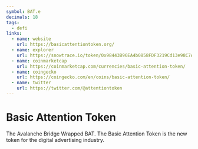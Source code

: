 ```yaml
---
symbol: BAT.e
decimals: 18
tags:
  - defi
links:
  - name: website
    url: https://basicattentiontoken.org/
  - name: explorer
    url: https://snowtrace.io/token/0x98443B96EA4b0858FDF3219Cd13e98C7A4690588
  - name: coinmarketcap
    url: https://coinmarketcap.com/currencies/basic-attention-token/
  - name: coingecko
    url: https://coingecko.com/en/coins/basic-attention-token/
  - name: twitter
    url: https://twitter.com/@attentiontoken
---
```


# Basic Attention Token

The Avalanche Bridge Wrapped BAT. The Basic Attention Token is the new token for the digital advertising industry.
